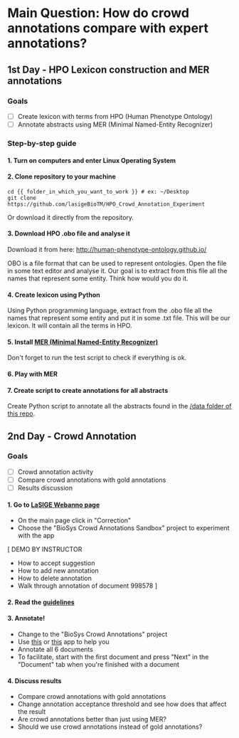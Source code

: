 # Main Question: How do crowd annotations compare with expert annotations? 

## 1st Day - HPO Lexicon construction and MER annotations

### Goals
- [ ] Create lexicon with terms from HPO (Human Phenotype Ontology)
- [ ] Annotate abstracts using MER (Minimal Named-Entity Recognizer)

### Step-by-step guide

#### 1. Turn on computers and enter Linux Operating System

#### 2. Clone repository to your machine 

```
cd {{ folder_in_which_you_want_to_work }} # ex: ~/Desktop
git clone https://github.com/lasigeBioTM/HPO_Crowd_Annotation_Experiment
```

Or download it directly from the repository. 

#### 3. Download HPO .obo file and analyse it 

Download it from here:
http://human-phenotype-ontology.github.io/

OBO is a file format that can be used to represent ontologies. Open the file in some text editor and analyse it. Our goal is to extract from this file all the names that represent some entity. Think how would you do it. 

#### 4. Create lexicon using Python

Using Python programming language, extract from the .obo file all the names that represent some entity and put it in some .txt file. This will be our lexicon. It will contain all the terms in HPO. 

#### 5. Install [MER (Minimal Named-Entity Recognizer)](https://github.com/lasigeBioTM/MER)

Don't forget to run the test script to check if everything is ok. 

#### 6. Play with MER

#### 7. Create script to create annotations for all abstracts 

Create Python script to annotate all the abstracts found in the [/data folder of this repo](https://github.com/lasigeBioTM/HPO_Crowd_Annotation_Experiment/tree/master/data).

## 2nd Day - Crowd Annotation 

### Goals
- [ ] Crowd annotation activity
- [ ] Compare crowd annotations with gold annotations 
- [ ] Results discussion

#### 1. Go to [LaSIGE Webanno page](http://www.lasige.di.fc.ul.pt/webtools/webanno3/welcome.html)

- On the main page click in "Correction"
- Choose the "BioSys Crowd Annotations Sandbox" project to experiment with the app

[
DEMO BY INSTRUCTOR
* How to accept suggestion
* How to add new annotation 
* How to delete annotation
* Walk through annotation of document 998578
]

#### 2. Read the [guidelines](https://github.com/lasigeBioTM/HPO_Crowd_Annotation_Experiment/blob/master/annotation_guidelines.md)

#### 3. Annotate!

- Change to the "BioSys Crowd Annotations" project
- Use [this](http://compbio.charite.de/hpoweb/showterm) or [this](https://bioportal.bioontology.org/ontologies/HP/?p=classes&conceptid=root) app to help you
- Annotate all 6 documents
- To facilitate, start with the first document and press "Next" in the "Document" tab when you're finished with a document

#### 4. Discuss results

- Compare crowd annotations with gold annotations
- Change annotation acceptance threshold and see how does that affect the result
- Are crowd annotations better than just using MER?
- Should we use crowd annotations instead of gold annotations?



